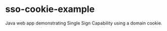 sso-cookie-example
==================

Java web app demonstrating Single Sign Capability using a domain cookie.
